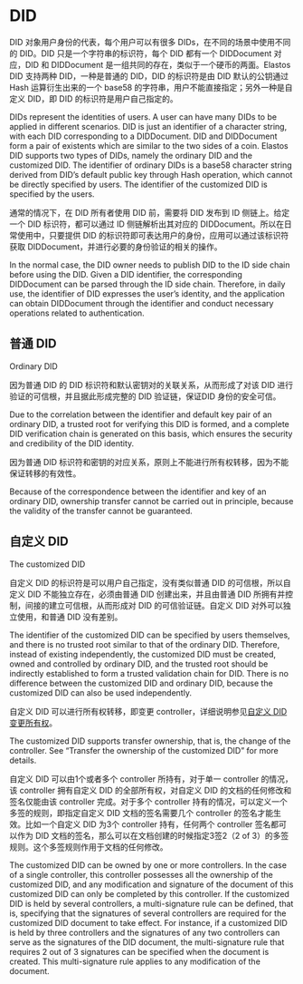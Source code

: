 # DID

DID 对象用户身份的代表，每个用户可以有很多 DIDs，在不同的场景中使用不同的 DID。DID 只是一个字符串的标识符，每个 DID 都有一个 DIDDocument 对应，DID 和 DIDDocument 是一组共同的存在，类似于一个硬币的两面。Elastos DID 支持两种 DID，一种是普通的 DID，DID 的标识符是由 DID 默认的公钥通过 Hash 运算衍生出来的一个 base58 的字符串，用户不能直接指定；另外一种是自定义 DID，即 DID 的标识符是用户自己指定的。

DIDs represent the identities of users. A user can have many DIDs to be applied in different scenarios. DID is just an identifier of a character string, with each DID corresponding to a DIDDocument. DID and DIDDocument form a pair of existents which are similar to the two sides of a coin. Elastos DID supports two types of DIDs, namely the ordinary DID and the customized DID. The identifier of ordinary DIDs is a base58 character string derived from DID’s default public key through Hash operation, which cannot be directly specified by users. The identifier of the customized DID is specified by the users.

通常的情况下，在 DID 所有者使用 DID 前，需要将 DID 发布到 ID 侧链上。给定一个 DID 标识符，都可以通过 ID 侧链解析出其对应的 DIDDocument。所以在日常使用中，只要提供 DID 的标识符即可表达用户的身份，应用可以通过该标识符获取 DIDDocument，并进行必要的身份验证的相关的操作。

In the normal case, the DID owner needs to publish DID to the ID side chain before using the DID. Given a DID identifier, the corresponding DIDDocument can be parsed through the ID side chain. Therefore, in daily use, the identifier of DID expresses the user’s identity, and the application can obtain DIDDocument through the identifier and conduct necessary operations related to authentication.

## 普通 DID

Ordinary DID

因为普通 DID 的 DID 标识符和默认密钥对的关联关系，从而形成了对该 DID 进行验证的可信根，并且据此形成完整的 DID 验证链，保证DID 身份的安全可信。

Due to the correlation between the identifier and default key pair of an ordinary DID, a trusted root for verifying this DID is formed, and a complete DID verification chain is generated on this basis, which ensures the security and credibility of the DID identity.

因为普通 DID 标识符和密钥的对应关系，原则上不能进行所有权转移，因为不能保证转移的有效性。

Because of the correspondence between the identifier and key of an ordinary DID, ownership transfer cannot be carried out in principle, because the validity of the transfer cannot be guaranteed.

## 自定义 DID

The customized DID

自定义 DID 的标识符是可以用户自己指定，没有类似普通 DID 的可信根，所以自定义 DID 不能独立存在，必须由普通 DID 创建出来，并且由普通 DID 所拥有并控制，间接的建立可信根，从而形成对 DID 的可信验证链。自定义 DID 对外可以独立使用，和普通 DID 没有差别。

The identifier of the customized DID can be specified by users themselves, and there is no trusted root similar to that of the ordinary DID. Therefore, instead of existing independently, the customized DID must be created, owned and controlled by ordinary DID, and the trusted root should be indirectly established to form a trusted validation chain for DID. There is no difference between the customized DID and ordinary DID, because the customized DID can also be used independently.

自定义 DID 可以进行所有权转移，即变更 controller，详细说明参见[自定义 DID 变更所有权](transfer-the-ownership-of-the-customized-did.md)。

The customized DID supports transfer ownership, that is, the change of the controller. See “Transfer the ownership of the customized DID” for more details.

自定义 DID 可以由1个或者多个 controller 所持有，对于单一 controller 的情况，该 controller 拥有自定义 DID 的全部所有权，对自定义 DID 的文档的任何修改和签名仅能由该 controller 完成。对于多个 controller 持有的情况，可以定义一个多签的规则，即指定自定义 DID 文档的签名需要几个 controller 的签名才能生效。比如一个自定义 DID 为3个 controller 持有，任何两个 controller 签名都可以作为 DID 文档的签名，那么可以在文档创建的时候指定3签2（2 of 3）的多签规则。这个多签规则作用于文档的任何修改。

The customized DID can be owned by one or more controllers. In the case of a single controller, this controller possesses all the ownership of the customized DID, and any modification and signature of the document of this customized DID can only be completed by this controller. If the customized DID is held by several controllers, a multi-signature rule can be defined, that is, specifying that the signatures of several controllers are required for the customized DID document to take effect. For instance, if a customized DID is held by three controllers and the signatures of any two controllers can serve as the signatures of the DID document, the multi-signature rule that requires 2 out of 3 signatures can be specified when the document is created. This multi-signature rule applies to any modification of the document.

